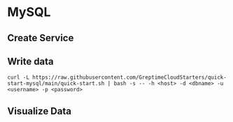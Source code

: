 # MySQL

## Create Service
<!--@include: ./create-service.md-->

## Write data
<!--@include: ../../db-cloud-shared/quick-start/mysql.md-->

```shell
curl -L https://raw.githubusercontent.com/GreptimeCloudStarters/quick-start-mysql/main/quick-start.sh | bash -s -- -h <host> -d <dbname> -u <username> -p <password>
```

## Visualize Data
<!--@include: ./visualize-data.md-->
